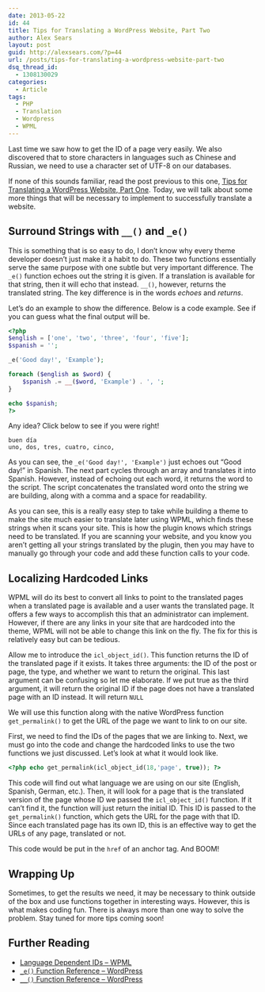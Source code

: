 ```yaml
---
date: 2013-05-22
id: 44
title: Tips for Translating a WordPress Website, Part Two
author: Alex Sears
layout: post
guid: http://alexsears.com/?p=44
url: /posts/tips-for-translating-a-wordpress-website-part-two
dsq_thread_id:
  - 1308130029
categories:
  - Article
tags:
  - PHP
  - Translation
  - Wordpress
  - WPML
---
```

Last time we saw how to get the ID of a page very easily. We also discovered that to store characters in languages such as Chinese and Russian, we need to use a character set of UTF-8 on our databases.

<!--more-->

If none of this sounds familiar, read the post previous to this one, [Tips for Translating a WordPress Website, Part One][1]. Today, we will talk about some more things that will be necessary to implement to successfully translate a website.

## Surround Strings with `__()` and `_e()`

This is something that is so easy to do, I don&#8217;t know why every theme developer doesn&#8217;t just make it a habit to do. These two functions essentially serve the same purpose with one subtle but very important difference. The `_e()` function echoes out the string it is given. If a translation is available for that string, then it will echo that instead. `__()`, however, returns the translated string. The key difference is in the words *echoes* and *returns*.

Let&#8217;s do an example to show the difference. Below is a code example. See if you can guess what the final output will be.

```php
<?php
$english = ['one', 'two', 'three', 'four', 'five'];
$spanish = '';

_e('Good day!', 'Example');

foreach ($english as $word) {
    $spanish .= __($word, 'Example') . ', ';
}

echo $spanish;
?>
```

Any idea? Click below to see if you were right!

```text
buen día
uno, dos, tres, cuatro, cinco,
```

As you can see, the `_e('Good day!', 'Example')` just echoes out &#8220;Good day!&#8221; in Spanish. The next part cycles through an array and translates it into Spanish. However, instead of echoing out each word, it returns the word to the script. The script concatenates the translated word onto the string we are building, along with a comma and a space for readability.

As you can see, this is a really easy step to take while building a theme to make the site much easier to translate later using WPML, which finds these strings when it scans your site. This is how the plugin knows which strings need to be translated. If you are scanning your website, and you know you aren&#8217;t getting all your strings translated by the plugin, then you may have to manually go through your code and add these function calls to your code.

## Localizing Hardcoded Links

WPML will do its best to convert all links to point to the translated pages when a translated page is available and a user wants the translated page. It offers a few ways to accomplish this that an administrator can implement. However, if there are any links in your site that are hardcoded into the theme, WPML will not be able to change this link on the fly. The fix for this is relatively easy but can be tedious.

Allow me to introduce the `icl_object_id()`. This function returns the ID of the translated page if it exists. It takes three arguments: the ID of the post or page, the type, and whether we want to return the original. This last argument can be confusing so let me elaborate. If we put true as the third argument, it will return the original ID if the page does not have a translated page with an ID instead. It will return `NULL`

We will use this function along with the native WordPress function `get_permalink()` to get the URL of the page we want to link to on our site.

First, we need to find the IDs of the pages that we are linking to. Next, we must go into the code and change the hardcoded links to use the two functions we just discussed. Let&#8217;s look at what it would look like.

```php
<?php echo get_permalink(icl_object_id(18,'page', true)); ?>
```

This code will find out what language we are using on our site (English, Spanish, German, etc.). Then, it will look for a page that is the translated version of the page whose ID we passed the `icl_object_id()` function. If it can&#8217;t find it, the function will just return the initial ID. This ID is passed to the `get_permalink()` function, which gets the URL for the page with that ID. Since each translated page has its own ID, this is an effective way to get the URLs of any page, translated or not.

This code would be put in the `href` of an anchor tag. And BOOM!


## Wrapping Up

Sometimes, to get the results we need, it may be necessary to think outside of the box and use functions together in interesting ways. However, this is what makes coding fun. There is always more than one way to solve the problem. Stay tuned for more tips coming soon!

## Further Reading

  * [Language Dependent IDs &#8211; WPML][2]
  * [`_e()` Function Reference &#8211; WordPress][3]
  * [`__()` Function Reference &#8211; WordPress][4]

 [1]: http://alexsears.com/posts/tips-for-translating-a-wordpress-website-using-wpml
 [2]: http://wpml.org/documentation/support/creating-multilingual-wordpress-themes/language-dependent-ids/
 [3]: http://codex.wordpress.org/Function_Reference/_e
 [4]: http://codex.wordpress.org/Function_Reference/_2
